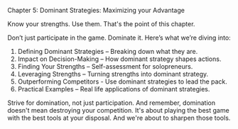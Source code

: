 Chapter 5: Dominant Strategies: Maximizing your Advantage

Know your strengths. Use them. That's the point of this chapter.

Don’t just participate in the game. Dominate it. Here’s what we’re diving into:

1. Defining Dominant Strategies – Breaking down what they are.
2. Impact on Decision-Making – How dominant strategy shapes actions.
3. Finding Your Strengths – Self-assessment for solopreneurs.
4. Leveraging Strengths – Turning strengths into dominant strategy.
5. Outperforming Competitors - Use dominant strategies to lead the pack.
6. Practical Examples – Real life applications of dominant strategies.

Strive for domination, not just participation. And remember, domination doesn't mean destroying your competition. It's about playing the best game with the best tools at your disposal. And we're about to sharpen those tools.